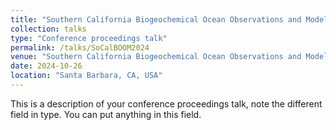 ```yaml
---
title: "Southern California Biogeochemical Ocean Observations and Models (SoCalBOOM) Symposium"
collection: talks
type: "Conference proceedings talk"
permalink: /talks/SoCalBOOM2024
venue: "Southern California Biogeochemical Ocean Observations and Models Annual Conference"
date: 2024-10-26
location: "Santa Barbara, CA, USA"
---
```


This is a description of your conference proceedings talk, note the different field in type. You can put anything in this field.
